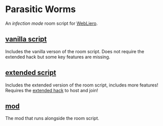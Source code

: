 # Parasitic Worms
An *infection mode* room script for [WebLiero](https://www.webliero.com/).

## [vanilla script](https://github.com/dahnte/parasitic-worms/tree/main/vanilla_script)
Includes the vanilla verson of the room script. Does not require the extended hack but some key features are missing.

## [extended script](https://github.com/dahnte/parasitic-worms/tree/main/extended_script)
Includes the extended version of the room script, includes more features! Requires the [extended hack](https://www.vgm-quiz.com/dev/webliero/extended) to host and join!

## [mod](https://github.com/dahnte/parasitic-worms/tree/main/mod)
The mod that runs alongside the room script.
